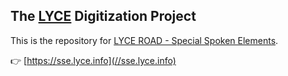 The [LYCE](//lyce.info) Digitization Project
---

This is the repository for [LYCE ROAD - Special Spoken Elements](https://lyce.info/archive/1997/12/road.html).

👉 [https://sse.lyce.info](//sse.lyce.info)
